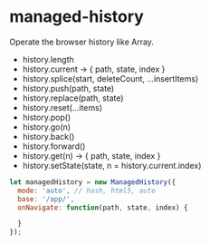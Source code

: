 # managed-history

Operate the browser history like Array.

- history.length
- history.current -> { path, state, index }
- history.splice(start, deleteCount, ...insertItems)
- history.push(path, state)
- history.replace(path, state)
- history.reset(...items)
- history.pop()
- history.go(n)
- history.back()
- history.forward()
- history.get(n) -> { path, state, index }
- history.setState(state, n = history.current.index)


```js
let managedHistory = new ManagedHistory({
  mode: 'auto', // hash, html5, auto
  base: '/app/',
  onNavigate: function(path, state, index) {

  }
});
```
